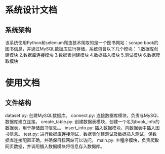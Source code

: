 # 系统设计文档
## 系统架构
该系统使用Python和selenium爬虫技术爬取的是一个图书网站：scrape book的图书信息，并通过MySQL数据库进行存储，系统包含以下几个模块：
1.数据库创建模块
2.数据库连接模块
3.数据表创建模块
4.数据插入模块
5.测试模块
6.数据爬取模块



# 使用文档
## 文件结构
dataset.py: 创建MySQL数据库。
connect.py: 连接数据库模块，负责与MySQL数据库建立连接。
create_table.py: 创建数据表模块，创建一个名为book_info的数据表，用于存储图书信息。。
insert_info.py: 插入数据模块，向数据表中插入图书信息。
test.py: 进行数据库连接测试，数据表创建测试及数据插入测试，保数据库连接配置正确，并确保目标网站可以访问。
main.py: 主程序模块，负责爬取网页数据，并调用插入数据模块将信息存入数据库。





